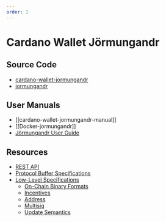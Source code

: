 ```yaml
---
order: 1
---
```


# Cardano Wallet Jörmungandr

## Source Code

- [cardano-wallet-jormungandr](https://github.com/input-output-hk/cardano-wallet-jormungandr)
- [jormungandr](https://github.com/input-output-hk/jormungandr)

## User Manuals

- [[cardano-wallet-jormungandr-manual]]
- [[Docker-jormungandr]]
- [Jörmungandr User Guide](https://input-output-hk.github.io/jormungandr/)

## Resources

- [REST API](https://redocly.github.io/redoc/?url=https://raw.githubusercontent.com/input-output-hk/jormungandr/master/doc/openapi.yaml)
- [Protocol Buffer Specifications](https://github.com/input-output-hk/chain-libs/blob/master/network-grpc/proto/node.proto)
- [Low-Level Specifications](https://github.com/input-output-hk/chain-libs/blob/master/chain-impl-mockchain/doc)
  - [On-Chain Binary Formats](https://github.com/input-output-hk/chain-libs/blob/master/chain-impl-mockchain/doc/format.abnf)
  - [Incentives](https://github.com/input-output-hk/chain-libs/blob/master/chain-impl-mockchain/doc/incentives.md)
  - [Address](https://github.com/input-output-hk/chain-libs/blob/master/chain-impl-mockchain/doc/address.md)
  - [Multisig](https://github.com/input-output-hk/chain-libs/blob/master/chain-impl-mockchain/doc/multisig.md)
  - [Update Semantics](https://github.com/input-output-hk/chain-libs/blob/master/chain-impl-mockchain/doc/update.md)
